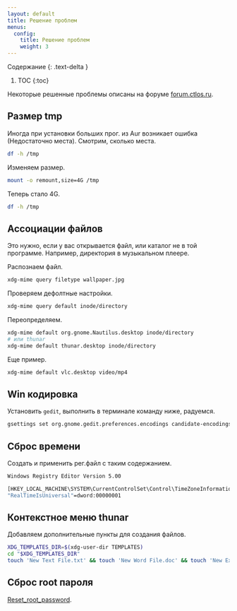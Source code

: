 ```yaml
---
layout: default
title: Решение проблем
menus:
  config:
    title: Решение проблем
    weight: 3
---
```


Содержание
{: .text-delta }

1. TOC
{:toc}

Некоторые решенные проблемы описаны на форуме [forum.ctlos.ru](https://forum.ctlos.ru/viewforum.php?id=4).

## Размер tmp

Иногда при установки больших прог. из Aur возникает ошибка (Недостаточно места). Смотрим, сколько места.

```bash
df -h /tmp
```

Изменяем размер.

```bash
mount -o remount,size=4G /tmp
```

Теперь стало 4G.

```bash
df -h /tmp
```

## Ассоциации файлов

Это нужно, если у вас открывается файл, или каталог не в той программе. Например, директория в музыкальном плеере.

Распознаем файл.

```bash
xdg-mime query filetype wallpaper.jpg
```

Проверяем дефолтные настройки.

```bash
xdg-mime query default inode/directory
```

Переопределяем.

```bash
xdg-mime default org.gnome.Nautilus.desktop inode/directory
# или thunar
xdg-mime default thunar.desktop inode/directory
```

Еще пример.

```bash
xdg-mime default vlc.desktop video/mp4
```

## Win кодировка

Установить `gedit`, выполнить в терминале команду ниже, радуемся.

```bash
gsettings set org.gnome.gedit.preferences.encodings candidate-encodings "['UTF-8', 'WINDOWS-1251', 'KOI8-R', 'CURRENT', 'ISO-8859-15', 'UTF-16']"
```

## Сброс времени

Создать и применить рег.файл с таким содержанием.

```bash
Windows Registry Editor Version 5.00

[HKEY_LOCAL_MACHINE\SYSTEM\CurrentControlSet\Control\TimeZoneInformation]
"RealTimeIsUniversal"=dword:00000001
```

## Контекстное меню thunar

Добавляем дополнительные пункты для создания файлов.

```bash
XDG_TEMPLATES_DIR=$(xdg-user-dir TEMPLATES)
cd "$XDG_TEMPLATES_DIR"
touch 'New Text File.txt' && touch 'New Word File.doc' && touch 'New Excel Spreadsheet.xls'
```

## Сброс root пароля

[Reset_root_password](https://wiki.archlinux.org/index.php/Reset_root_password_(%D0%A0%D1%83%D1%81%D1%81%D0%BA%D0%B8%D0%B9)).
